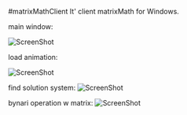 #matrixMathClient
It' client matrixMath for Windows.

main window:

![ScreenShot](https://github.com/KirillGudkov/matrixMathClient/blob/master/screen.PNG)

load animation:

![ScreenShot](https://github.com/KirillGudkov/matrixMathClient/blob/master/load.png)

find solution system:
![ScreenShot](https://github.com/KirillGudkov/matrixMathClient/blob/master/ScreenShot.PNG)

bynari operation w matrix:
![ScreenShot](https://github.com/KirillGudkov/matrixMathClient/blob/master/ScreenShotBinary.PNG)
